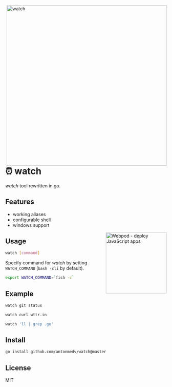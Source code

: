 <img src="https://user-images.githubusercontent.com/141232/54884127-c564e080-4e9f-11e9-9116-3f7b72607beb.gif" width="500" align="right" alt="watch">

# ⏰ watch

_watch_ tool rewritten in go.

## Features

* working aliases
* configurable shell
* windows support

<a href="https://webpod.dev/?from=watch"><img src="https://webpod.dev/img/banner.png" alt="Webpod - deploy JavaScript apps" width="190" align="right"></a>

## Usage

```bash
watch [command]
```

Specify command for _watch_ by setting `WATCH_COMMAND` (`bash -cli` by default).

```bash
export WATCH_COMMAND=`fish -c`
```

## Example

```bash
watch git status
```

```bash
watch curl wttr.in
```

```bash
watch 'll | grep .go'
```

## Install

```bash
go install github.com/antonmedv/watch@master
```

## License

MIT
